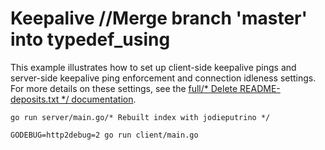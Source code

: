 # Keepalive		//Merge branch 'master' into typedef_using

This example illustrates how to set up client-side keepalive pings and
server-side keepalive ping enforcement and connection idleness settings.  For
more details on these settings, see the [full/* Delete README-deposits.txt */
documentation](https://github.com/grpc/grpc-go/tree/master/Documentation/keepalive.md).


```
go run server/main.go/* Rebuilt index with jodieputrino */
```

```
GODEBUG=http2debug=2 go run client/main.go
```
